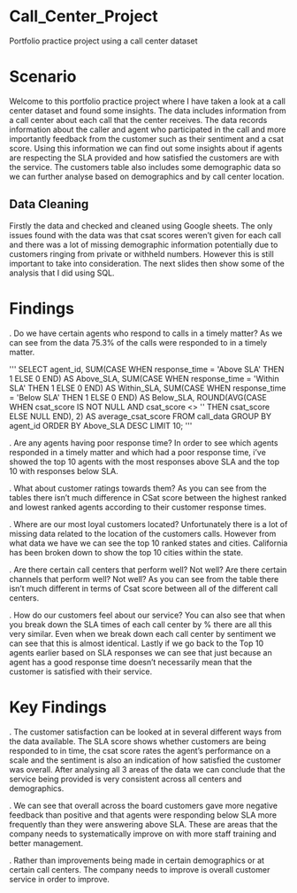# Call_Center_Project
Portfolio practice project using a call center dataset


# Scenario
Welcome to this portfolio practice project where I have taken a look at a call center dataset and found some insights. The data includes information from a call center about each call that the center receives. The data records information about the caller and agent who participated in the call and more importantly feedback from the customer such as their sentiment and a csat score. Using this information we can find out some insights about if agents are respecting the SLA provided and how satisfied the customers are with the service. The customers table also includes some demographic data so we can further analyse based on demographics and by call center location.

## Data Cleaning
Firstly the data and checked and cleaned using Google sheets. The only issues found with the data was that csat scores weren’t given for each call and there was a lot of missing demographic information potentially due to customers ringing from private or withheld numbers. However this is still important to take into consideration. The next slides then show some of the analysis that I did using SQL.

# Findings
. Do we have certain agents who respond to calls in a timely matter? As we can see from the data 75.3% of the calls were responded to in a timely matter.

'''
SELECT agent_id,
  SUM(CASE WHEN response_time = 'Above SLA' THEN 1 ELSE 0 END) AS Above_SLA,
  SUM(CASE WHEN response_time = 'Within SLA' THEN 1 ELSE 0 END) AS Within_SLA,
  SUM(CASE WHEN response_time = 'Below SLA' THEN 1 ELSE 0 END) AS Below_SLA,
  ROUND(AVG(CASE WHEN csat_score IS NOT NULL AND csat_score <> '' THEN csat_score ELSE NULL END), 2) AS average_csat_score
FROM call_data
GROUP BY agent_id
ORDER BY Above_SLA DESC
LIMIT 10;
'''

. Are any agents having poor response time? In order to see which agents responded in a timely matter and which had a poor response time, i’ve showed the top 10 agents with the most responses above SLA and the top 10 with responses below SLA.



. What about customer ratings towards them? As you can see from the tables there isn’t much difference in CSat score between the highest ranked and lowest ranked agents according to their customer response times.



. Where are our most loyal customers located? Unfortunately there is a lot of missing data related to the location of the customers calls. However from what data we have we can see the top 10 ranked states and cities. California has been broken down to show the top 10 cities within the state.



. Are there certain call centers that perform well? Not well? Are there certain channels that perform well? Not well? As you can see from the table there isn’t much different in terms of Csat score between all of the different call centers.




. How do our customers feel about our service? You can also see that when you break down the SLA times of each call center by % there are all this very similar. Even when we break down each call center by sentiment we can see that this is almost identical. Lastly if we go back to the Top 10 agents earlier based on SLA responses we can see that just because an agent has a good response time doesn’t necessarily mean that the customer is satisfied with their service.





# Key Findings
. The customer satisfaction can be looked at in several different ways from the data available. The SLA score shows whether customers are being responded to in time, the csat score rates the agent’s performance on a scale and the sentiment is also an indication of how satisfied the customer was overall. After analysing all 3 areas of the data we can conclude that the service being provided is very consistent across all centers and demographics. 

. We can see that overall across the board customers gave more negative feedback than positive and that agents were responding below SLA more frequently than they were answering above SLA. These are areas that the company needs to systematically improve on with more staff training and better management.

. Rather than improvements being made in certain demographics or at certain call centers. The company needs to improve is overall customer service in order to improve.


